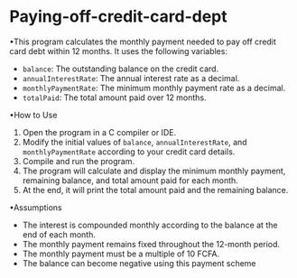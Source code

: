 # Paying-off-credit-card-dept
•This program calculates the monthly payment needed to pay off credit card debt within 12 months. It uses the following variables:

- `balance`: The outstanding balance on the credit card.
- `annualInterestRate`: The annual interest rate as a decimal.
- `monthlyPaymentRate`: The minimum monthly payment rate as a decimal.
- `totalPaid`: The total amount paid over 12 months.

•How to Use

1. Open the program in a C compiler or IDE.
2. Modify the initial values of `balance`, `annualInterestRate`, and `monthlyPaymentRate` according to your credit card details.
3. Compile and run the program.
4. The program will calculate and display the minimum monthly payment, remaining balance, and total amount paid for each month.
5. At the end, it will print the total amount paid and the remaining balance.

•Assumptions

- The interest is compounded monthly according to the balance at the end of each month.
- The monthly payment remains fixed throughout the 12-month period.
- The monthly payment must be a multiple of 10 FCFA.
- The balance can become negative using this payment scheme 